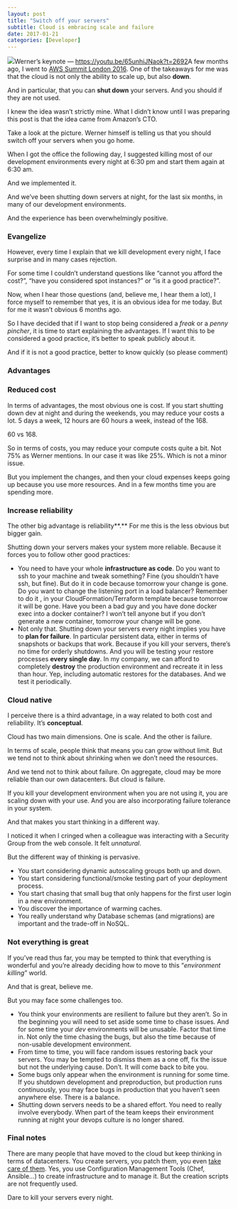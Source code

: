 ```yaml
---
layout: post
title: "Switch off your servers"
subtitle: Cloud is embracing scale and failure
date: 2017-01-21
categories: [Developer]
---
```


![](/img/1*fvx5Pd2ymQhkin3kJRSdRQ.png)Werner’s keynote — <https://youtu.be/65unhiJNaok?t=2692>A few months ago, I went to [AWS Summit London 2016](http://medium.com/@gonfva/aws-summit-london-2016-a494dd7b0540#.k5sraje8v). One of the takeaways for me was that the cloud is not only the ability to scale up, but also **down**.

And in particular, that you can **shut down** your servers. And you should if they are not used.

I knew the idea wasn’t strictly mine. What I didn’t know until I was preparing this post is that the idea came from Amazon’s CTO.

Take a look at the picture. Werner himself is telling us that you should switch off your servers when you go home.

When I got the office the following day, I suggested killing most of our development environments every night at 6:30 pm and start them again at 6:30 am.

And we implemented it.

And we’ve been shutting down servers at night, for the last six months, in many of our development environments.

And the experience has been overwhelmingly positive.

### Evangelize

However, every time I explain that we kill development every night, I face surprise and in many cases rejection.

For some time I couldn’t understand questions like “cannot you afford the cost?”, “have you considered spot instances?” or ”is it a good practice?”.

Now, when I hear those questions (and, believe me, I hear them a lot), I force myself to remember that yes, it is an obvious idea for me today. But for me it wasn’t obvious 6 months ago.

So I have decided that if I want to stop being considered a _freak_ or a _penny pincher_, it is time to start explaining the advantages. If I want this to be considered a good practice, it’s better to speak publicly about it.

And if it is not a good practice, better to know quickly (so please comment)

### Advantages

### Reduced cost

In terms of advantages, the most obvious one is cost. If you start shutting down dev at night and during the weekends, you may reduce your costs a lot. 5 days a week, 12 hours are 60 hours a week, instead of the 168.

60 vs 168.

So in terms of costs, you may reduce your compute costs quite a bit. Not 75% as Werner mentions. In our case it was like 25%. Which is not a minor issue.

But you implement the changes, and then your cloud expenses keeps going up because you use more resources. And in a few months time you are spending more.

### Increase reliability

The other big advantage is reliability**.** For me this is the less obvious but bigger gain.

Shutting down your servers makes your system more reliable. Because it forces you to follow other good practices:

- You need to have your whole **infrastructure as code**. Do you want to ssh to your machine and tweak something? Fine (you shouldn’t have ssh, but fine). But do it in code because tomorrow your change is gone. Do you want to change the listening port in a load balancer? Remember to do it , in your CloudFormation/Terraform template because tomorrow it will be gone. Have you been a bad guy and you have done docker exec into a docker container? I won’t tell anyone but if you don’t generate a new container, tomorrow your change will be gone.
- Not only that. Shutting down your servers every night implies you have to **plan for failure**. In particular persistent data, either in terms of snapshots or backups that work. Because if you kill your servers, there’s no time for orderly shutdowns. And you will be testing your restore processes **every single day**.
  In my company, we can afford to completely **destroy** the production environment and recreate it in less than hour. Yep, including automatic restores for the databases. And we test it periodically.

### Cloud native

I perceive there is a third advantage, in a way related to both cost and reliability. It’s **conceptual**.

Cloud has two main dimensions. One is scale. And the other is failure.

In terms of scale, people think that means you can grow without limit. But we tend not to think about shrinking when we don’t need the resources.

And we tend not to think about failure. On aggregate, cloud may be more reliable than our own datacenters. But cloud is failure.

If you kill your development environment when you are not using it, you are scaling down with your use. And you are also incorporating failure tolerance in your system.

And that makes you start thinking in a different way.

I noticed it when I cringed when a colleague was interacting with a Security Group from the web console. It felt _unnatural_.

But the different way of thinking is pervasive.

- You start considering dynamic autoscaling groups both up and down.
- You start considering functional/smoke testing part of your deployment process.
- You start chasing that small bug that only happens for the first user login in a new environment.
- You discover the importance of warming caches.
- You really understand why Database schemas (and migrations) are important and the trade-off in NoSQL.

### Not everything is great

If you’ve read thus far, you may be tempted to think that everything is wonderful and you’re already deciding how to move to this “_environment killing_” world.

And that is great, believe me.

But you may face some challenges too.

- You think your environments are resilient to failure but they aren’t. So in the beginning you will need to set aside some time to chase issues. And for some time your _dev_ environments will be unusable. Factor that time in. Not only the time chasing the bugs, but also the time because of non-usable development environment.
- From time to time, you will face random issues restoring back your servers. You may be tempted to dismiss them as a one off, fix the issue but not the underlying cause. Don’t. It will come back to bite you.
- Some bugs only appear when the environment is running for some time. If you shutdown development and preproduction, but production runs continuously, you may face bugs in production that you haven’t seen anywhere else. There is a balance.
- Shutting down servers needs to be a shared effort. You need to really involve everybody. When part of the team keeps their environment running at night your devops culture is no longer shared.

### Final notes

There are many people that have moved to the cloud but keep thinking in terms of datacenters. You create servers, you patch them, you even [take care of them](http://cloudscaling.com/blog/cloud-computing/the-history-of-pets-vs-cattle/). Yes, you use Configuration Management Tools (Chef, Ansible…) to create infrastructure and to manage it. But the creation scripts are not frequently used.

Dare to kill your servers every night.

